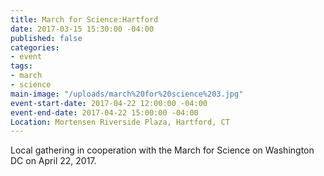 ```yaml
---
title: March for Science:Hartford
date: 2017-03-15 15:30:00 -04:00
published: false
categories:
- event
tags:
- march
- science
main-image: "/uploads/march%20for%20science%203.jpg"
event-start-date: 2017-04-22 12:00:00 -04:00
event-end-date: 2017-04-22 15:00:00 -04:00
Location: Mortensen Riverside Plaza, Hartford, CT
---
```


Local gathering in cooperation with the March for Science on Washington DC on April 22, 2017. 

[](https://www.facebook.com/events/1241666845952712/)